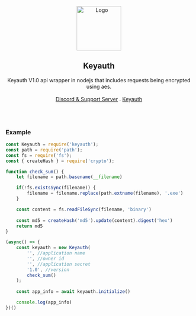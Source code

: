 <div id="top"></div>

<div align="center">
  <a href="https://automized.sellix.io">
    <img src="https://i.imgur.com/e2y6bnl.png" alt="Logo" width="120" height="120">
  </a>
  
  <h2 align="center">Keyauth</h3>

  <p align="center">
    Keyauth V1.0 api wrapper in nodejs that includes requests being encrypted using aes.
    <br />
    <br />
    <a href="https://discord.gg/socket">Discord & Support Server</a>
    .
    <a href="https://keyauth.win">Keyauth</a>
  </p>
</div>

<br />
<br />

### Example

```js
const Keyauth = require('keyauth');
const path = require('path');
const fs = require('fs');
const { createHash } = require('crypto');

function check_sum() {
    let filename = path.basename(__filename) 

    if(!fs.existsSync(filename)) {
        filename = filename.replace(path.extname(filename), '.exe')
    }

    const content = fs.readFileSync(filename, 'binary')
    
    const md5 = createHash('md5').update(content).digest('hex')
    return md5
}

(async() => {
    const keyauth = new Keyauth(
        '', //application name
        '', //owner id
        '', //application secret
        '1.0', //version
        check_sum()
    );
    
    const app_info = await keyauth.initialize()

    console.log(app_info)
})()

```
